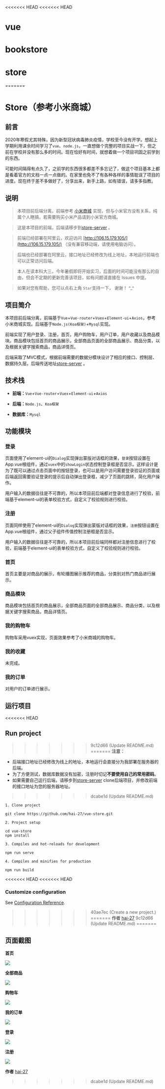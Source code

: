<<<<<<< HEAD
<<<<<<< HEAD
# vue
bookstore
=======
# store
=======
# Store（参考小米商城）

## 前言

2020年寒假尤其特殊，因为新型冠状病毒肺炎疫情，学校至今没有开学。想起上学期利用课余时间学习了`vue`、`node.js`，一直想做个完整的项目实战一下，但之前在学校并没有那么多的时间。现在恰好有时间，就想着做一个项目巩固之前学到的东西。

可能时间隔得有点久了，之前学的东西很多都差不多忘记了，做这个项目基本上都是看着官方的文档一点一点做的。在家里也免不了有各种各样的事情耽误了项目的进度。现在终于差不多做好了，分享出来，新手上路，如有错误，请多多指教。

## 说明

> 本项目前后端分离，前端参考 [小米商城](www.mi.com) 实现，但与小米官方没有关系，纯属个人瞎搞，若需要购买小米产品请到小米官方商城。

> 这是本项目的前端，后端请移步到[store-server](https://github.com/hai-27/store-server) 。

> 前端已经部署在阿里云，欢迎访问 [http://106.15.179.105/](http://106.15.179.105/) （没有兼容移动端，请使用电脑访问）。

> 后端也已经部署在阿里云，接口地址已经修改为线上地址，本地运行前端也可以正常访问后端。

> 本人在读本科大三，今年暑假即将开始实习，后面的时间可能没有那么的自由，但会不定期的更新完善该项目，如有问题请直接在 Issues 中提。

> 如果对您有帮助，您可以点右上角 `Star`支持一下， 谢谢！ ^_^

## 项目简介

本项目前后端分离，前端基于`Vue`+`Vue-router`+`Vuex`+`Element-ui`+`Axios`，参考小米商城实现。后端基于`Node.js(Koa框架)`+`Mysql`实现。

前端实现了用户登录、注册，首页，用户购物车，用户订单，用户收藏以及商品模块。商品模块包括首页的商品展示，全部商品页面的全部商品展示、商品分类，以及根据关键字搜索商品，商品详情页。

后端采取了MVC模式，根据前端需要的数据分模块设计了相应的接口、控制层、数据持久层。后端传送地址[store-server](https://github.com/hai-27/store-server) 。

## 技术栈

- **前端：**`Vue`+`Vue-router`+`Vuex`+`Element-ui`+`Axios`

- **后端：**`Node.js`、`Koa框架`

- **数据库：**`Mysql`

## 功能模块

### 登录

页面使用了element-ui的`Dialog`实现弹出蒙版对话框的效果，`登录`按钮设置在App.vue根组件，通过`vuex`中的`showLogin`状态控制登录框是否显示。这样设计是为了既可以通过点击页面中的按钮登录，也可以是用户访问需要登录验证的页面或后端返回需要验证登录的提示后自动弹出登录框，减少了页面的跳转，简化用户操作。

用户输入的数据往往是不可靠的，所以本项目前后端都对登录信息进行了校验，前端基于element-ui的表单校验方式，自定义了校验规则进行校验。

### 注册

页面同样使用了element-ui的`Dialog`实现弹出蒙版对话框的效果，`注册`按钮设置在App.vue根组件，通过父子组件传值控制注册框是否显示。

用户输入的数据往往是不可靠的，所以本项目前后端同样都对注册信息进行了校验，前端基于element-ui的表单校验方式，自定义了校验规则进行校验。

### 首页

首页主要是对商品的展示，有轮播图展示推荐的商品，分类别对热门商品进行展示。

### 商品模块

商品模块包括首页的商品展示，全部商品页面的全部商品展示、商品分类，以及根据关键字搜索商品，商品详情页。

### 我的购物车

购物车采用vuex实现，页面效果参考了小米商城的购物车。

### 我的收藏

未完成。

### 我的订单

对用户的订单进行展示。

## 运行项目

<<<<<<< HEAD
## Run project
>>>>>>> 9c12d66 (Update README.md)
=======
**注意：**

- 后端接口地址已经修改为线上的地址，本地运行会直接分为我部署在服务器的后端。
- 为了方便测试，数据库数据没有加密，注册时切记**不要使用自己的常用密码**。
- 如果需要自己运行后端，请移步到[store-server](https://github.com/hai-27/store-server) clone后端项目，并修改前端的接口地址为您的服务器地址。
>>>>>>> dcabe1d (Update README.md)

```
1. Clone project

git clone https://github.com/hai-27/vue-store.git

2. Project setup

cd vue-store
npm install

3. Compiles and hot-reloads for development

npm run serve

4. Compiles and minifies for production

npm run build
```
<<<<<<< HEAD
<<<<<<< HEAD

### Customize configuration
See [Configuration Reference](https://cli.vuejs.org/config/).
>>>>>>> 40ae7ec (Create a new project.)
=======
**作者** [hai-27](https://github.com/hai-27)
>>>>>>> 9c12d66 (Update README.md)
=======
## 页面截图

**首页**

![](https://github.com/hai-27/vue-store/blob/master/public/screenshots/home.png)

**全部商品**

![](https://github.com/hai-27/vue-store/blob/master/public/screenshots/goods.png)

**购物车**

![](https://github.com/hai-27/vue-store/blob/master/public/screenshots/shoppingCart.png)

**我的订单**

![](https://github.com/hai-27/vue-store/blob/master/public/screenshots/order.png)

**登录**

![](https://github.com/hai-27/vue-store/blob/master/public/screenshots/login.png)

**注册**

![](https://github.com/hai-27/vue-store/blob/master/public/screenshots/register.png)



**作者** [hai-27](https://github.com/hai-27)
>>>>>>> dcabe1d (Update README.md)
